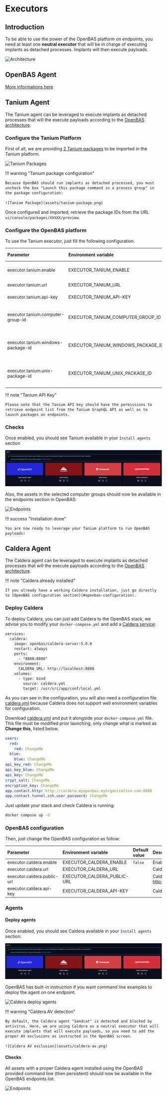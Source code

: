 # Executors

## Introduction

To be able to use the power of the OpenBAS platform on endpoints, you need at least one **neutral executor** that will be in charge of executing implants as detached processes. Implants will then execute payloads.

![Architecture](assets/architecture.png)

## OpenBAS Agent

[More informations here](https://docs.openbas.io/latest/administration/openbas-agent)

## Tanium Agent

The Tanium agent can be leveraged to execute implants as detached processes that will the execute payloads according to the [OpenBAS architecture](https://docs.openbas.io/latest/deployment/overview).

### Configure the Tanium Platform

First of all, we are providing [2 Tanium packages](https://github.com/OpenBAS-Platform/openbas/blob/master/openbas-framework/src/main/java/io/openbas/executors/tanium/openbas-tanium-packages.json) to be imported in the Tanium platform.

![Tanium Packages](assets/tanium-packages.png)

!!! warning "Tanium package configuration"

    Because OpenBAS should run implants as detached processed, you must uncheck the box "Launch this package command in a process group" in the package configuration:

    ![Tanium Package](assets/tanium-package.png)

Once configured and imported, retrieve the package IDs from the URL `ui/console/packages/XXXXX/preview`.

### Configure the OpenBAS platform

To use the Tanium executor, just fill the following configuration.

| Parameter                          | Environment variable               | Default value | Description                                     |
|:-----------------------------------|:-----------------------------------|:--------------|:------------------------------------------------|
| executor.tanium.enable             | EXECUTOR_TANIUM_ENABLE             | `false`       | Enable the Tanium executor                      |
| executor.tanium.url                | EXECUTOR_TANIUM_URL                |               | Tanium URL                                      |
| executor.tanium.api-key            | EXECUTOR_TANIUM_API-KEY            |               | Tanium API key                                  |
| executor.tanium.computer-group-id  | EXECUTOR_TANIUM_COMPUTER_GROUP_ID  |               | Tanium Computer Group to be used in simulations |
| executor.tanium.windows-package-id | EXECUTOR_TANIUM_WINDOWS_PACKAGE_ID |               | ID of the OpenBAS Tanium Windows package        |
| executor.tanium.unix-package-id    | EXECUTOR_TANIUM_UNIX_PACKAGE_ID    |               | ID of the OpenBAS Tanium Unix package           |

!!! note "Tanium API Key"

    Please note that the Tanium API key should have the permissions to retrieve endpoint list from the Tanium GraphQL API as well as to launch packages on endpoints.

### Checks

Once enabled, you should see Tanium available in your `Install agents` section

![Agents](assets/agents.png)

Also, the assets in the selected computer groups should now be available in the endpoints section in OpenBAS:

![Endpoints](assets/tanium-endpoints.png)

!!! success "Installation done"

    You are now ready to leverage your Tanium platform to run OpenBAS payloads!

## Caldera Agent

The Caldera agent can be leveraged to execute implants as detached processes that will the execute payloads according to the [OpenBAS architecture](https://docs.openbas.io/latest/deployment/overview/#architecture).

!!! note "Caldera already installed"

    If you already have a working Caldera installation, just go directly to [OpenBAS configuration section](#openbas-configuration).

### Deploy Caldera

To deploy Caldera, you can just add Caldera to the OpenBAS stack, we advise you to modify your `docker-compose.yml` and add a [Caldera service](https://github.com/OpenBAS-Platform/caldera/blob/filigran/docker/docker-compose.yml):

```
services:
  caldera:
    image: openbas/caldera-server:5.0.0
    restart: always
    ports:
      - "8888:8888"
    environment:
      CALDERA_URL: http://localhost:8888
    volumes:
      - type: bind
        source: caldera.yml
        target: /usr/src/app/conf/local.yml
```

As you can see in the configuration, you will also need a configuration file [caldera.yml](https://github.com/OpenBAS-Platform/caldera/blob/filigran/docker/caldera.yml) because Caldera does not support well environment variables for configuration.

Download [caldera.yml](https://github.com/OpenBAS-Platform/caldera/blob/filigran/docker/caldera.yml) and put it alongside your `docker-compose.yml` file. This file must be modified prior launching, only change what is marked as **Change this**, listed below.

```yaml
users:
  red:
    red: ChangeMe                                                                     # Change this
  blue:
    blue: ChangeMe                                                                    # Change this
api_key_red: ChangeMe                                                                 # Change this
api_key_blue: ChangeMe                                                                # Change this
api_key: ChangeMe                                                                     # Change this
crypt_salt: ChangeMe                                                                  # Change this
encryption_key: ChangeMe                                                              # Change this
app.contact.http: http://caldera.myopenbas.myorganization.com:8888                    # Change this
app.contact.tunnel.ssh.user_password: ChangeMe                                        # Change this
```

Just update your stack and check Caldera is running:

```bash
docker compose up -d
```

### OpenBAS configuration

Then, just change the OpenBAS configuration as follow:

| Parameter                   | Environment variable        | Default value | Description                                                                                  |
|:----------------------------|:----------------------------|:--------------|:---------------------------------------------------------------------------------------------|
| executor.caldera.enable     | EXECUTOR_CALDERA_ENABLE     | `false`       | Enable the Caldera executor           						                               |
| executor.caldera.url        | EXECUTOR_CALDERA_URL        |               | Caldera URL                           													   |
| executor.caldera.public-url | EXECUTOR_CALDERA_PUBLIC-URL |               | Caldera URL accessible from endpoints (ex: http://caldera.myopenbas.myorganization.com:8888) |
| executor.caldera.api-key    | EXECUTOR_CALDERA_API-KEY    |               | Caldera API key                                                                              |

### Agents

#### Deploy agents

Once enabled, you should see Caldera available in your `Install agents` section:

![Agents](assets/agents.png)

OpenBAS has built-in instruction if you want command line examples to deploy the agent on one endpoint.

![Caldera deploy agents](assets/caldera-deploy-agent.png)

!!! warning "Caldera AV detection"
    
    By default, the Caldera agent "Sandcat" is detected and blocked by antivirus. Here, we are using Caldera as a neutral executor that will execute implants that will execute payloads, so you need to add the proper AV exclusions as instructed in the OpenBAS screen.

    ![Caldera AV exclusion](assets/caldera-av.png)

#### Checks

All assets with a proper Caldera agent installed using the OpenBAS provided command line (then persistent) should now be available in the OpenBAS endpoints list.

![Endpoints](assets/caldera-endpoints.png)
